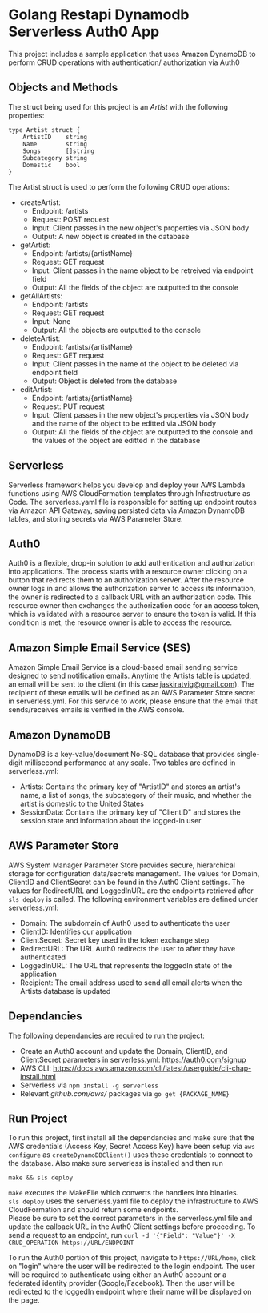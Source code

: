 
# Golang Restapi Dynamodb Serverless Auth0 App

This project includes a sample application that uses Amazon DynamoDB to perform CRUD operations with authentication/ authorization via Auth0

## Objects and Methods

The struct being used for this project is an *Artist* with the following properties:

```
type Artist struct {
	ArtistID    string
	Name        string
	Songs       []string
	Subcategory string
	Domestic    bool
}
```

The Artist struct is used to perform the following CRUD operations:

* createArtist: 
  * Endpoint: /artists
  * Request: POST request 
  * Input: Client passes in the new object's properties via JSON body
  * Output: A new object is created in the database
* getArtist:
  * Endpoint: /artists/{artistName}
  * Request: GET request 
  * Input: Client passes in the name object to be retreived via endpoint field
  * Output: All the fields of the object are outputted to the console
* getAllArtists:
  * Endpoint: /artists
  * Request: GET request 
  * Input: None
  * Output: All the objects are outputted to the console
* deleteArtist:
  * Endpoint: /artists/{artistName}
  * Request: GET request 
  * Input: Client passes in the name of the object to be deleted via endpoint field
  * Output: Object is deleted from the database
* editArtist:
  * Endpoint: /artists/{artistName}
  * Request: PUT request 
  * Input: Client passes in the new object's properties via JSON body and the name of the object to be editted via JSON body
  * Output: All the fields of the object are outputted to the console and the values of the object are editted in the database

## Serverless

Serverless framework helps you develop and deploy your AWS Lambda functions using AWS CloudFormation templates through Infrastructure as Code. The serverless.yaml file is responsible for setting up endpoint routes via Amazon API Gateway, saving persisted data via Amazon DynamoDB tables, and storing secrets via AWS Parameter Store.

## Auth0

Auth0 is a flexible, drop-in solution to add authentication and authorization into applications. The process starts with a resource owner clicking on a button that redirects them to an authorization server. After the resource owner logs in and allows the authorization server to access its information, the owner is redirected to a callback URL with an authorization code. This resource owner then exchanges the authorization code for an access token, which is validated with a resource server to ensure the token is valid. If this condition is met, the resource owner is able to access the resource.

## Amazon Simple Email Service (SES)

Amazon Simple Email Service is a cloud-based email sending service designed to send notification emails. Anytime the Artists table is updated, an email will be sent to the client (in this case jaskiratvig@gmail.com). The recipient of these emails will be defined as an AWS Parameter Store secret in serverless.yml. For this service to work, please ensure that the email that sends/receives emails is verified in the AWS console.

## Amazon DynamoDB

DynamoDB is a key-value/document No-SQL database that provides single-digit millisecond performance at any scale. Two tables are defined in serverless.yml:
* Artists: Contains the primary key of "ArtistID" and stores an artist's name, a list of songs, the subcategory of their music, and whether the artist is domestic to the United States
* SessionData: Contains the primary key of "ClientID" and stores the session state and information about the logged-in user

## AWS Parameter Store

AWS System Manager Parameter Store provides secure, hierarchical storage for configuration data/secrets management. The values for Domain, ClientID and ClientSecret can be found in the Auth0 Client settings. The values for RedirectURL and LoggedInURL are the endpoints retrieved after ``` sls deploy ``` is called. The following environment variables are defined under serverless.yml:
* Domain: The subdomain of Auth0 used to authenticate the user
* ClientID: Identifies our application
* ClientSecret: Secret key used in the token exchange step
* RedirectURL: The URL Auth0 redirects the user to after they have authenticated
* LoggedInURL: The URL that represents the loggedIn state of the application
* Recipient: The email address used to send all email alerts when the Artists database is updated

## Dependancies

The following dependancies are required to run the project:
* Create an Auth0 account and update the Domain, ClientID, and ClientSecret parameters in serverless.yml: https://auth0.com/signup
* AWS CLI: https://docs.aws.amazon.com/cli/latest/userguide/cli-chap-install.html
* Serverless via ``` npm install -g serverless ```
* Relevant *github.com/aws/* packages via ``` go get {PACKAGE_NAME} ```

## Run Project

To run this project, first install all the dependancies and make sure that the AWS credentials (Access Key, Secret Access Key) have been setup via ``` aws configure ``` as ``` createDynamoDBClient() ``` uses these credentials to connect to the database. Also make sure serverless is installed and then run

``` make && sls deploy ```

``` make ``` executes the MakeFile which converts the handlers into binaries. <br />
``` sls deploy ``` uses the serverless.yaml file to deploy the infrastructure to AWS CloudFormation and should return some endpoints. <br />
Please be sure to set the correct parameters in the serverless.yml file and update the callback URL in the Auth0 Client settings before proceeding.
To send a request to an endpoint, run
``` curl -d '{"Field": "Value"}' -X CRUD_OPERATION https://URL/ENDPOINT ```

To run the Auth0 portion of this project, navigate to ``` https://URL/home ```, click on "login" where the user will be redirected to the login endpoint. The user will be required to authenticate using either an Auth0 account or a federated identity provider (Google/Facebook). Then the user will be redirected to the loggedIn endpoint where their name will be displayed on the page.